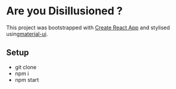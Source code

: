 # Are you Disillusioned ?

This project was bootstrapped with [Create React App](https://github.com/facebook/create-react-app) and stylised using[material-ui](https://mui.com/material-ui/).

## Setup

- git clone
- npm i
- npm start
